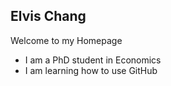 ## Elvis Chang
Welcome to my Homepage
- I am a PhD student in Economics
- I am learning how to use GitHub
